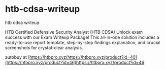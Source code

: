 # htb-cdsa-writeup
htb cdsa writeup


HTB Certified Defensive Security Analyst (HTB CDSA)  Unlock exam success with our Exam Writeup Package! This all-in-one solution includes a ready-to-use report template, step-by-step findings explanation, and crucial screenshots for crystal-clear analysis.

autobuy at [https://htbpro.xyz/https://htbpro.xyz/product?id=40](https://htbpro.xyz/product?id=46)https://htbpro.xyz/product?id=46
